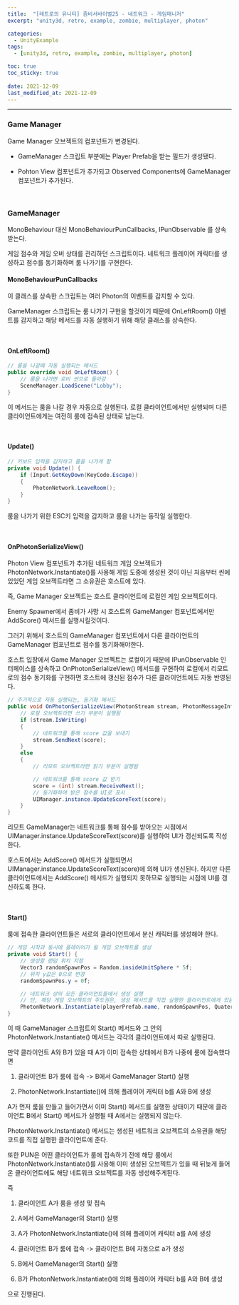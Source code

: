 ```yaml
---
title:  "[레트로의 유니티] 좀비서바이벌25 - 네트워크 - 게임매니저"
excerpt: "unity3d, retro, example, zombie, multiplayer, photon"

categories:
  - UnityExample
tags:
  - [unity3d, retro, example, zombie, multiplayer, photon]

toc: true
toc_sticky: true
 
date: 2021-12-09 
last_modified_at: 2021-12-09
---  
```


***  

### Game Manager

Game Manager 오브젝트의 컴포넌트가 변경된다. 

* GameManager 스크립트 부분에는 Player Prefab을 받는 필드가 생성됐다. 

* Pohton View 컴포넌트가 추가되고 Observed Components에 GameManager 컴포넌트가 추가된다. 

<br>

### GameManager

MonoBehaviour 대신 MonoBehaviourPunCallbacks, IPunObservable 를 상속받는다.

게임 점수와 게임 오버 상태를 관리하던 스크립트이다. 네트워크 플레이어 캐릭터를 생성하고 점수를 동기화하며 룸 나가기를 구현한다.  

#### MonoBehaviourPunCallbacks 

이 클래스를 상속한 스크립트는 여러 Photon의 이벤트를 감지할 수 있다. 

GameManager 스크립트는 룸 나가기 구현을 할것이기 때문에 OnLeftRoom() 이벤트를 감지하고 해당 메서드를 자동 실행하기 위해 해당 클래스를 상속한다. 

<br>

#### OnLeftRoom()

```cs
// 룸을 나갈때 자동 실행되는 메서드
public override void OnLeftRoom() {
    // 룸을 나가면 로비 씬으로 돌아감
    SceneManager.LoadScene("Lobby");
}
```

이 메서드는 룸을 나갈 경우 자동으로 실행된다. 로컬 클라이언트에서만 실행되며 다른 클라이언트에게는 여전히 룸에 접속된 상태로 남는다.  

<br>

#### Update()

```cs
// 키보드 입력을 감지하고 룸을 나가게 함
private void Update() {
    if (Input.GetKeyDown(KeyCode.Escape))
    {
        PhotonNetwork.LeaveRoom();
    }
}
```

룸을 나가기 위한 ESC키 입력을 감지하고 룸을 나가는 동작일 실행한다. 

<br>

#### OnPhotonSerializeView()

Photon View 컴포넌트가 추가된 네트워크 게임 오브젝트가 PhotonNetwork.Instantiate()를 사용해 게임 도중에 생성된 것이 아닌 처음부터 씬에 있었던 게임 오브젝트라면 그 소유권은 호스트에 있다. 

즉, Game Manager 오브젝트는 호스트 클라이언트에 로컬인 게임 오브젝트이다.

Enemy Spawner에서 좀비가 사망 시 호스트의 GameManger 컴포넌트에서만 AddScore() 메서드를 실행시킬것이다.  

그러기 위해서 호스트의 GameManager 컴포넌트에서 다른 클라이언트의 GameManager 컴포넌트로 점수를 동기화해야한다.  

호스트 입장에서 Game Manager 오브젝트는 로컬이기 때문에 IPunObservable 인터페이스를 상속하고 OnPhotonSerializeView() 메서드를 구현하여 로컬에서 리모트로의 점수 동기화를 구현하면 호스트에 갱신된 점수가 다른 클라이언트에도 자동 반영된다.  

```cs
// 주기적으로 자동 실행되는, 동기화 메서드
public void OnPhotonSerializeView(PhotonStream stream, PhotonMessageInfo info) {
    // 로컬 오브젝트라면 쓰기 부분이 실행됨
    if (stream.IsWriting)
    {
        // 네트워크를 통해 score 값을 보내기
        stream.SendNext(score);
    }
    else
    {
        // 리모트 오브젝트라면 읽기 부분이 실행됨         

        // 네트워크를 통해 score 값 받기
        score = (int) stream.ReceiveNext();
        // 동기화하여 받은 점수를 UI로 표시
        UIManager.instance.UpdateScoreText(score);
    }
}
```

리모트 GameManager는 네트워크를 통해 점수를 받아오는 시점에서 UIManager.instance.UpdateScoreText(score)를 실행하여 UI가 갱신되도록 작성한다.  

호스트에서는 AddScore() 메서드가 실행되면서 UIManager.instance.UpdateScoreText(score)에 의해 UI가 생신된다. 하지만 다른 클라이언트에서는 AddScore() 메서드가 실행되지 못하므로 실행되는 시점에 UI를 갱신하도록 한다.

<br>

#### Start()

룸에 접속한 클라이언트들은 서로의 클라이언트에서 분신 캐릭터를 생성해야 한다.  

```cs
// 게임 시작과 동시에 플레이어가 될 게임 오브젝트를 생성
private void Start() {
    // 생성할 랜덤 위치 지정
    Vector3 randomSpawnPos = Random.insideUnitSphere * 5f;
    // 위치 y값은 0으로 변경
    randomSpawnPos.y = 0f;

    // 네트워크 상의 모든 클라이언트들에서 생성 실행
    // 단, 해당 게임 오브젝트의 주도권은, 생성 메서드를 직접 실행한 클라이언트에게 있음
    PhotonNetwork.Instantiate(playerPrefab.name, randomSpawnPos, Quaternion.identity);
}
```

이 때 GameManager 스크립트의 Start() 메서드와 그 안의 PhotonNetwork.Instantiate() 메서드는 각각의 클라이언트에서 따로 실행된다.  

만약 클라이언트 A와 B가 있을 때 A가 이미 접속한 상태에서 B가 나중에 룸에 접속했다면  

1. 클라이언트 B가 룸에 접속 -> B에서 GameManager Start() 실행  

2. PhotonNetwork.Instantiate()에 의해 플레이어 캐릭터 b를 A와 B에 생성  

A가 먼저 룸을 만들고 들어가면서 이미 Start() 메서드를 실행한 상태이기 때문에 클라이언트 B에서 Start() 메서드가 실행될 때 A에서는 실행되지 않는다. 

PhotonNetwork.Instantiate() 메서드는 생성된 네트워크 오브젝트의 소유권을 해당 코드를 직접 실행한 클라이언트에 준다.  

또한 PUN은 어떤 클라이언트가 룸에 접속하기 전에 해당 룸에서 PhotonNetwork.Instantiate()를 사용해 이미 생성된 오브젝트가 있을 때 뒤늦게 들어온 클라이언트에도 해당 네트워크 오브젝트를 자동 생성해주게된다.  

즉 

1. 클라이언트 A가 룸을 생성 및 접속

2. A에서 GameManager의 Start() 실행

3. A가 PhotonNetwork.Instantiate()에 의해 플레이어 캐릭터 a를 A에 생성

4. 클라이언트 B가 룸에 접속 -> 클라이언트 B에 자동으로 a가 생성

5. B에서 GameManager의 Start() 실행

6. B가 PhotonNetwork.Instantiate()에 의해 플레이어 캐릭터 b를 A와 B에 생성  

으로 진행된다.